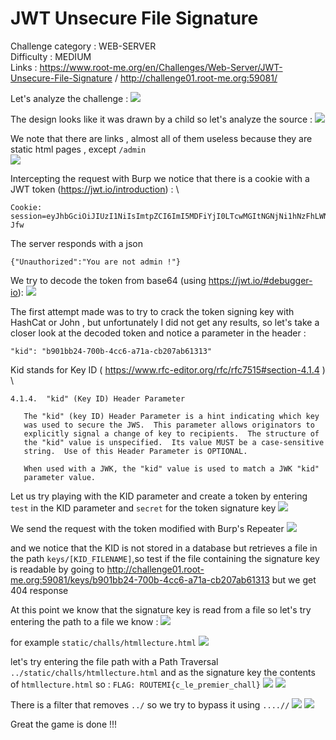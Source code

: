 
# JWT Unsecure File Signature

Challenge category : WEB-SERVER \
Difficulty : MEDIUM \
Links :  https://www.root-me.org/en/Challenges/Web-Server/JWT-Unsecure-File-Signature / http://challenge01.root-me.org:59081/

Let's analyze the challenge  : 
![](/assets/images/images/1.png)

The design looks like it was drawn by a child so let's analyze the source :
![](/images/2.png)

We note that there are links , almost all of them useless because they are static html pages , except `/admin` \
![](/images/3.png)

Intercepting the request with Burp we notice that there is a cookie with a JWT token (https://jwt.io/introduction) : \
```
Cookie: session=eyJhbGciOiJIUzI1NiIsImtpZCI6ImI5MDFiYjI0LTcwMGItNGNjNi1hNzFhLWNiMjA3YWI2MTMxMyIsInR5cCI6IkpXVCJ9.eyJ1c2VyIjoiZ3Vlc3QiLCJpYXQiOjE2OTM3MjY5MTV9.GMHoWnEW4uwXc7bF7LwjsULTvbPG16CTm_KyjCp-Jfw
```
The server responds with a json 
```
{"Unauthorized":"You are not admin !"}
```
We try to decode the token from base64 (using https://jwt.io/#debugger-io):
![](/images/4.png)

The first attempt made was to try to crack the token signing key with HashCat or John , but unfortunately I did not get any results, so let's take a closer look at the decoded token and notice a parameter in the header : 
```
"kid": "b901bb24-700b-4cc6-a71a-cb207ab61313"
```

Kid stands for Key ID ( https://www.rfc-editor.org/rfc/rfc7515#section-4.1.4 ) \
```
4.1.4.  "kid" (Key ID) Header Parameter

   The "kid" (key ID) Header Parameter is a hint indicating which key
   was used to secure the JWS.  This parameter allows originators to
   explicitly signal a change of key to recipients.  The structure of
   the "kid" value is unspecified.  Its value MUST be a case-sensitive
   string.  Use of this Header Parameter is OPTIONAL.

   When used with a JWK, the "kid" value is used to match a JWK "kid"
   parameter value.
```
Let us try playing with the KID parameter and create a token by entering `test` in the KID parameter and `secret` for the token signature key
![](/images/5.png)

We send the request with the token modified with Burp's Repeater
![](/images/6.png)

and we notice that the KID is not stored in a database but retrieves a file in the path `keys/[KID_FILENAME]`,so test if the file containing the signature key is readable by going to  http://challenge01.root-me.org:59081/keys/b901bb24-700b-4cc6-a71a-cb207ab61313 but we get 404 response 

At this point we know that the signature key is read from a file so let's try entering the path to a file we know : 
![](/images/2.png)

for example `static/challs/htmllecture.html`
![](/images/7.png)

let's try entering the file path with a Path Traversal `../static/challs/htmllecture.html` and as the signature key the contents of `htmllecture.html` so : `FLAG: ROUTEMI{c_le_premier_chall}`
![](/images/8.png)
![](/images/9.png)

There is a filter that removes `../` so we try to bypass it using `....//`
![](/images/10.png)
![](/images/11.png)

Great the game is done !!!
